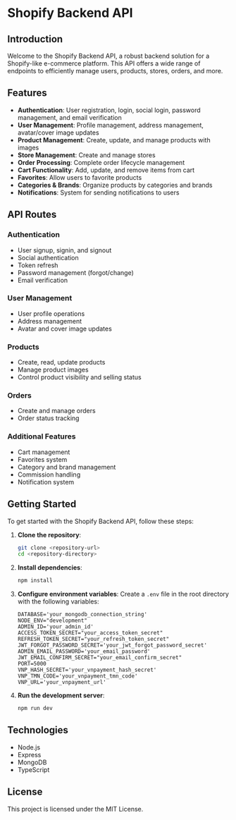 # Shopify Backend API

## Introduction

Welcome to the Shopify Backend API, a robust backend solution for a Shopify-like e-commerce platform. This API offers a wide range of endpoints to efficiently manage users, products, stores, orders, and more.

## Features

- **Authentication**: User registration, login, social login, password management, and email verification
- **User Management**: Profile management, address management, avatar/cover image updates
- **Product Management**: Create, update, and manage products with images
- **Store Management**: Create and manage stores
- **Order Processing**: Complete order lifecycle management
- **Cart Functionality**: Add, update, and remove items from cart
- **Favorites**: Allow users to favorite products
- **Categories & Brands**: Organize products by categories and brands
- **Notifications**: System for sending notifications to users

## API Routes

### Authentication

- User signup, signin, and signout
- Social authentication
- Token refresh
- Password management (forgot/change)
- Email verification

### User Management

- User profile operations
- Address management
- Avatar and cover image updates

### Products

- Create, read, update products
- Manage product images
- Control product visibility and selling status

### Orders

- Create and manage orders
- Order status tracking

### Additional Features

- Cart management
- Favorites system
- Category and brand management
- Commission handling
- Notification system

## Getting Started

To get started with the Shopify Backend API, follow these steps:

1. **Clone the repository**:

   ```bash
   git clone <repository-url>
   cd <repository-directory>
   ```

2. **Install dependencies**:

   ```bash
   npm install
   ```

3. **Configure environment variables**: Create a `.env` file in the root directory with the following variables:

   ```env
   DATABASE='your_mongodb_connection_string'
   NODE_ENV="development"
   ADMIN_ID='your_admin_id'
   ACCESS_TOKEN_SECRET="your_access_token_secret"
   REFRESH_TOKEN_SECRET="your_refresh_token_secret"
   JWT_FORGOT_PASSWORD_SECRET='your_jwt_forgot_password_secret'
   ADMIN_EMAIL_PASSWORD='your_email_password'
   JWT_EMAIL_CONFIRM_SECRET="your_email_confirm_secret"
   PORT=5000
   VNP_HASH_SECRET='your_vnpayment_hash_secret'
   VNP_TMN_CODE='your_vnpayment_tmn_code'
   VNP_URL='your_vnpayment_url'
   ```

4. **Run the development server**:
   ```bash
   npm run dev
   ```

## Technologies

- Node.js
- Express
- MongoDB
- TypeScript

## License

This project is licensed under the MIT License.
